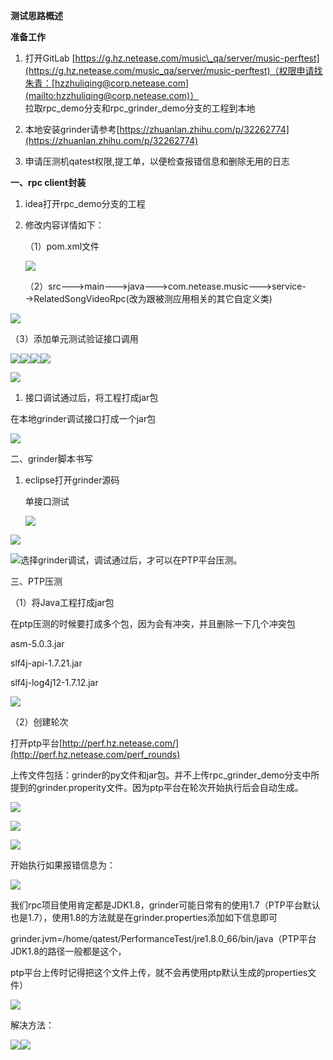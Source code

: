 **测试思路概述**

**准备工作**

1. 打开GitLab [https://g.hz.netease.com/music\_qa/server/music-perftest](https://g.hz.netease.com/music_qa/server/music-perftest)（权限申请找朱青：[hzzhuliqing@corp.netease.com](mailto:hzzhuliqing@corp.netease.com)）  
   拉取rpc\_demo分支和rpc\_grinder\_demo分支的工程到本地

2. 本地安装grinder请参考[https://zhuanlan.zhihu.com/p/32262774](https://zhuanlan.zhihu.com/p/32262774)

3. 申请压测机qatest权限,提工单，以便检查报错信息和删除无用的日志

**一、rpc client封装**

1. idea打开rpc\_demo分支的工程
2. 修改内容详情如下：

   （1）pom.xml文件

   ![](/assets/1.png)

   （2）src---&gt;main---&gt;java---&gt;com.netease.music---&gt;service-→RelatedSongVideoRpc\(改为跟被测应用相关的其它自定义类\)

![](/assets/2.png)

（3）添加单元测试验证接口调用

![](/assets/3.png)![](/assets/4.png)![](/assets/5.png)![](/assets/6.png)

![](/assets/7.png)

1. 接口调试通过后，将工程打成jar包

在本地grinder调试接口打成一个jar包

![](/assets/8.png)

二、grinder脚本书写

1. eclipse打开grinder源码

   单接口测试

   ![](/assets/9.png)

![](/assets/10.png)

![](/assets/11.png)选择grinder调试，调试通过后，才可以在PTP平台压测。

三、PTP压测

（1）将Java工程打成jar包

在ptp压测的时候要打成多个包，因为会有冲突，并且删除一下几个冲突包

asm-5.0.3.jar

slf4j-api-1.7.21.jar

slf4j-log4j12-1.7.12.jar

![](/assets/12.png)

（2）创建轮次

打开ptp平台[http://perf.hz.netease.com/](http://perf.hz.netease.com/perf_rounds)

上传文件包括：grinder的py文件和jar包。并不上传rpc\_grinder\_demo分支中所提到的grinder.properity文件。因为ptp平台在轮次开始执行后会自动生成。

![](/assets/13.png)

![](/assets/14.png)

![](/assets/15.png)

开始执行如果报错信息为：

![](/assets/16.png)

我们rpc项目使用肯定都是JDK1.8，grinder可能日常有的使用1.7（PTP平台默认也是1.7），使用1.8的方法就是在grinder.properties添加如下信息即可

grinder.jvm=/home/qatest/PerformanceTest/jre1.8.0\_66/bin/java（PTP平台JDK1.8的路径一般都是这个，

ptp平台上传时记得把这个文件上传，就不会再使用ptp默认生成的properties文件）

![](/assets/17.png)

解决方法：

![](/assets/18.png)![](/assets/19.png)


